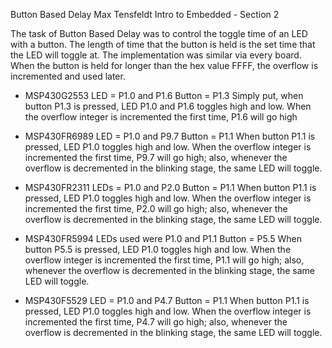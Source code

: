 Button Based Delay
Max Tensfeldt
Intro to Embedded - Section 2

The task of Button Based Delay was to control the toggle time of an LED with a button. The length of time that the button is held is the set time that the LED will toggle at. The implementation was similar via every board. When the button is held for longer than the hex value FFFF, the overflow is incremented and used later.

* MSP430G2553
LED = P1.0 and P1.6
Button = P1.3
Simply put, when button P1.3 is pressed, LED P1.0 and P1.6 toggles high and low. When the overflow integer is incremented the first time, P1.6 will go high

* MSP430FR6989
LED = P1.0 and P9.7
Button = P1.1
When button P1.1 is pressed, LED P1.0 toggles high and low. When the overflow integer is incremented the first time, P9.7 will go high; also, whenever the overflow is decremented in the blinking stage, the same LED will toggle.

* MSP430FR2311
LEDs = P1.0 and P2.0
Button = P1.1
When button P1.1 is pressed, LED P1.0 toggles high and low. When the overflow integer is incremented the first time, P2.0 will go high; also, whenever the overflow is decremented in the blinking stage, the same LED will toggle.


* MSP430FR5994
LEDs used were P1.0 and P1.1
Button = P5.5
When button P5.5 is pressed, LED P1.0 toggles high and low. When the overflow integer is incremented the first time, P1.1 will go high; also, whenever the overflow is decremented in the blinking stage, the same LED will toggle.

* MSP430F5529
LED = P1.0 and P4.7
Button = P1.1
When button P1.1 is pressed, LED P1.0 toggles high and low. When the overflow integer is incremented the first time, P4.7 will go high; also, whenever the overflow is decremented in the blinking stage, the same LED will toggle.
